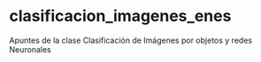 # clasificacion_imagenes_enes
Apuntes de la clase Clasificación de Imágenes por objetos y redes Neuronales

